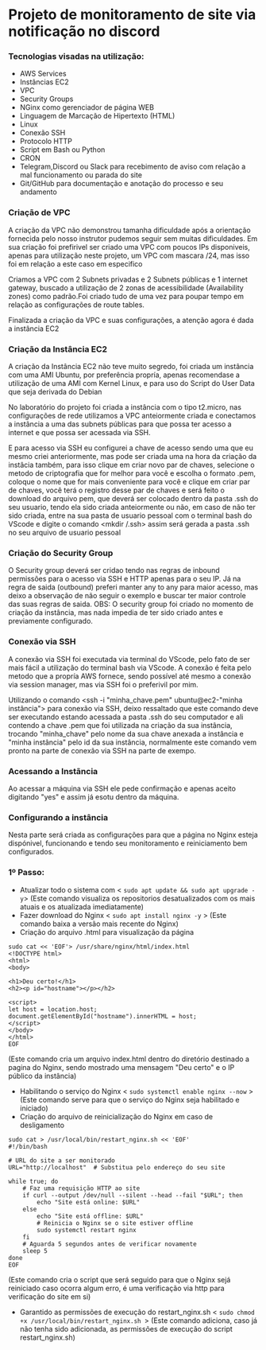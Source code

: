 # Projeto de monitoramento de site via notificação no discord

### Tecnologias visadas na utilização:
 - AWS Services
 - Instâncias EC2
 - VPC
 - Security Groups
 - NGinx como gerenciador de página WEB
 - Linguagem de Marcação de Hipertexto (HTML)
 - Linux
 - Conexão SSH
 - Protocolo HTTP
 - Script em Bash ou Python
 - CRON
 - Telegram,Discord ou Slack para recebimento de aviso com
relação a mal funcionamento ou parada do site
 - Git/GitHub para documentação e anotação do processo e seu andamento

### Criação de VPC 
A criação da VPC não demonstrou tamanha dificuldade após a orientação fornecida pelo nosso instrutor pudemos seguir sem muitas dificuldades. Em sua criação foi prefirivel ser criado uma VPC com poucos IPs disponiveis, apenas para utilização neste projeto, um VPC com mascara /24, mas isso foi em relação a este caso em especifico

Criamos a VPC com 2 Subnets privadas e 2 Subnets públicas e 1 internet gateway, buscado a utilização de 2 zonas de acessibilidade (Availability zones) como padrão.Foi criado tudo de uma vez para poupar tempo em relação as configurações de route tables.

Finalizada a criação da VPC e suas configurações, a atenção agora é dada a instância EC2 

### Criação da Instância EC2 
A criação da Instância EC2 não teve muito segredo, foi criada um instância com uma AMI Ubuntu, por preferência propría, apenas recomendase a utilização de uma AMI com Kernel Linux, e para uso do Script do User Data que seja derivada do Debian

No laboratório do projeto foi criada a instância com o tipo t2.micro, nas configurações de rede utilizamos a VPC anteiormente criada e conectamos a instância a uma das subnets públicas para que possa ter acesso a internet e que possa ser acessada via SSH.

E para acesso via SSH eu configurei a chave de acesso sendo uma que eu mesmo criei anteriormente, mas pode ser criada uma na hora da criação da instâcia também, para isso clique em criar novo par de chaves, selecione o metodo de criptografia que for melhor para você e escolha o formato .pem, coloque o nome que for mais conveniente para você e clique em criar par de chaves, você terá o registro desse par de chaves e será feito o download do arquivo pem, que deverá ser colocado dentro da pasta .ssh do seu usuario, tendo ela sido criada anteiormente ou não, em caso de não ter sido criada, entre na sua pasta de usuario pessoal com o terminal bash do VScode e digite o comando <mkdir /.ssh> assim será gerada a pasta .ssh no seu arquivo de usuario pessoal

### Criação do Security Group

O Security group deverá ser cridao tendo nas regras de inbound permissões para o acesso via SSH e HTTP apenas para o seu IP. Já na regra de saida (outbound) preferi manter any to any para maior acesso, mas deixo a observação de não seguir o exemplo e buscar ter maior controle das suas regras de saida. OBS: O security group foi criado no momento de criação da instância, mas nada impedia de ter sido criado antes e previamente configurado.

### Conexão via SSH

A conexão via SSH foi executada via terminal do VScode, pelo fato de ser mais fácil a utilização do terminal bash via VScode. A conexão é feita pelo metodo que a propría AWS fornece, sendo possível até mesmo a conexão via session manager, mas via SSH foi o preferivil por mim. 

Utilizando o comando <ssh -i "minha_chave.pem" ubuntu@ec2-"minha instância"> para conexão via SSH, deixo ressaltado que este comando deve ser executando estando acessada a pasta .ssh do seu computador e ali contendo a chave .pem que foi utilizada na criação da sua instância, trocando "minha_chave" pelo nome da sua chave anexada a instância e "minha instância" pelo id da sua instância, normalmente este comando vem pronto na parte de conexão via SSH na parte de exempo.

### Acessando a Instãncia

Ao acessar a máquina via SSH ele pede confirmação e apenas aceito digitando "yes" e assim já esotu dentro da máquina.

### Configurando a instância

Nesta parte será criada as configurações para que a página no Nginx esteja dispónivel, funcionando e tendo seu monitoramento e reiniciamento bem configurados.

### 1º Passo:
 - Atualizar todo o sistema com < ` sudo apt update && sudo apt upgrade -y `> (Este comando visualiza os repositorios desatualizados com os mais atuais e os atualizada imediatamente)
 - Fazer download do Nginx < ` sudo apt install nginx -y ` > (Este comando baixa a versão mais recente do Nginx)
 - Criação do arquivo .html para visualização da página
```
sudo cat << 'EOF'> /usr/share/nginx/html/index.html
<!DOCTYPE html>
<html>
<body>

<h1>Deu certo!</h1>
<h2><p id="hostname"></p></h2>

<script>
let host = location.host;
document.getElementById("hostname").innerHTML = host;
</script>
</body>
</html>
EOF
```
(Este comando cria um arquivo index.html dentro do diretório destinado a pagina do Nginx, sendo mostrado uma mensagem "Deu certo" e o IP público da instância)
 - Habilitando o serviço do Nginx < ` sudo systemctl enable nginx --now ` > (Este comando serve para que o serviço do Nginx seja habilitado e iniciado)
 - Criação do arquivo de reinicialização do Nginx em caso de desligamento 
~~~
sudo cat > /usr/local/bin/restart_nginx.sh << 'EOF'
#!/bin/bash

# URL do site a ser monitorado
URL="http://localhost"  # Substitua pelo endereço do seu site

while true; do
    # Faz uma requisição HTTP ao site
    if curl --output /dev/null --silent --head --fail "$URL"; then
        echo "Site está online: $URL"
    else
        echo "Site está offline: $URL"
        # Reinicia o Nginx se o site estiver offline
        sudo systemctl restart nginx
    fi
    # Aguarda 5 segundos antes de verificar novamente
    sleep 5
done
EOF
~~~
(Este comando cria o script que será seguido para que o Nginx sejá reiniciado caso ocorra algum erro, é uma verificação via http para verificação do site em si)
 - Garantido as permissões de execução do restart_nginx.sh < ` sudo chmod +x /usr/local/bin/restart_nginx.sh  `> (Este comando adiciona, caso já não tenha sido adicionada, as permissões de execução do script restart_nginx.sh)
 


